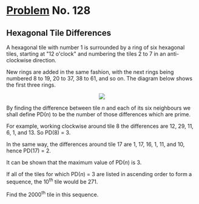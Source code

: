 # [Problem](https://projecteuler.net/problem=128) No. 128

## Hexagonal Tile Differences

A hexagonal tile with number 1 is surrounded by a ring of six hexagonal tiles, starting at "12 o'clock" and numbering the tiles 2 to 7 in an anti-clockwise direction.

New rings are added in the same fashion, with the next rings being numbered 8 to 19, 20 to 37, 38 to 61, and so on. The diagram below shows the first three rings.

<div align="center">
	<img src="https://user-images.githubusercontent.com/73425927/198836684-48f6d9e1-2861-4091-9d69-cf24a20c6d82.png">
</div>

By finding the difference between tile <var>n</var> and each of its six neighbours we shall define PD(<var>n</var>) to be the number of those differences which are prime.

For example, working clockwise around tile 8 the differences are 12, 29, 11, 6, 1, and 13. So PD(8) = 3.

In the same way, the differences around tile 17 are 1, 17, 16, 1, 11, and 10, hence PD(17) = 2.

It can be shown that the maximum value of PD(<var>n</var>) is 3.

If all of the tiles for which PD(<var>n</var>) = 3 are listed in ascending order to form a sequence, the 10<sup>th</sup> tile would be 271.

Find the 2000<sup>th</sup> tile in this sequence.
